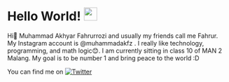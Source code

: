 # Hello World! <img src="https://raw.githubusercontent.com/MartinHeinz/MartinHeinz/master/wave.gif" width="30px">


Hi👋 Muhammad Akhyar Fahrurrozi and usually my friends call me Fahrur. My Instagram account is @muhammadakfz .
I really like technology, programming, and math logic😊.
I am currently sitting in class 10 of MAN 2 Malang. My goal is to be number 1 and bring peace to the world :D

<!-- Actual text -->

You can find me on [![Twitter][1.2]][1]

<!-- Icons -->

[1.2]: http://i.imgur.com/wWzX9uB.png (twitter icon without padding)

<!-- Links to your social media accounts -->

[1]: https://twitter.com/Martin_Heinz_
[2]: https://www.linkedin.com/in/heinz-martin/
